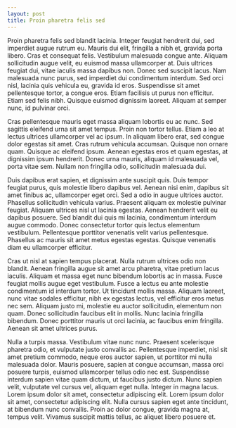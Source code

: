 ```yaml
---
layout: post
title: Proin pharetra felis sed
---
```


Proin pharetra felis sed blandit lacinia. Integer feugiat hendrerit dui, sed imperdiet augue rutrum eu. Mauris dui elit, fringilla a nibh et, gravida porta libero. Cras et consequat felis. Vestibulum malesuada congue ante. Aliquam sollicitudin augue velit, eu euismod massa ullamcorper at. Duis ultrices feugiat dui, vitae iaculis massa dapibus non. Donec sed suscipit lacus. Nam malesuada nunc purus, sed imperdiet dui condimentum interdum. Sed orci nisl, lacinia quis vehicula eu, gravida id eros. Suspendisse sit amet pellentesque tortor, a congue eros. Etiam facilisis ut purus non efficitur. Etiam sed felis nibh. Quisque euismod dignissim laoreet. Aliquam at semper nunc, id pulvinar orci.

Cras pellentesque mauris eget massa aliquam lobortis eu ac nunc. Sed sagittis eleifend urna sit amet tempus. Proin non tortor tellus. Etiam a leo at lectus ultrices ullamcorper vel ac ipsum. In aliquam libero erat, sed congue dolor egestas sit amet. Cras rutrum vehicula accumsan. Quisque non ornare quam. Quisque ac eleifend ipsum. Aenean egestas eros et quam egestas, at dignissim ipsum hendrerit. Donec urna mauris, aliquam id malesuada vel, porta vitae sem. Nullam non fringilla odio, sollicitudin malesuada dui.

Duis dapibus erat sapien, et dignissim ante suscipit quis. Duis tempor feugiat purus, quis molestie libero dapibus vel. Aenean nisi enim, dapibus sit amet finibus ac, ullamcorper eget orci. Sed a odio in augue ultrices auctor. Phasellus sollicitudin vehicula varius. Praesent aliquam ex molestie pulvinar feugiat. Aliquam ultrices nisl ut lacinia egestas. Aenean hendrerit velit eu dapibus posuere. Sed blandit dui quis mi lacinia, condimentum interdum augue commodo. Donec consectetur tortor quis lectus elementum vestibulum. Pellentesque porttitor venenatis velit varius pellentesque. Phasellus ac mauris sit amet metus egestas egestas. Quisque venenatis diam eu ullamcorper efficitur.

Cras ut nisl at sapien tempus placerat. Nulla rutrum ultrices odio non blandit. Aenean fringilla augue sit amet arcu pharetra, vitae pretium lacus iaculis. Aliquam et massa eget nunc bibendum lobortis ac in massa. Fusce feugiat mollis augue eget vestibulum. Fusce a lectus eu ante molestie condimentum id interdum tortor. Ut tincidunt mollis massa. Aliquam laoreet, nunc vitae sodales efficitur, nibh ex egestas lectus, vel efficitur eros metus nec sem. Aliquam justo mi, molestie eu auctor sollicitudin, elementum non quam. Donec sollicitudin faucibus elit in mollis. Nunc lacinia fringilla bibendum. Donec porttitor mauris ut orci lacinia, ac faucibus enim fringilla. Aenean sit amet ultrices purus.

Nulla a turpis massa. Vestibulum vitae nunc nunc. Praesent scelerisque pharetra odio, et vulputate justo convallis ac. Pellentesque imperdiet, nisl sit amet pretium commodo, neque eros auctor sapien, ut porttitor mi nulla malesuada dolor. Mauris posuere, sapien at congue accumsan, massa orci posuere turpis, euismod ullamcorper tellus odio nec est. Suspendisse interdum sapien vitae quam dictum, ut faucibus justo dictum. Nunc sapien velit, vulputate vel cursus vel, aliquam eget nulla. Integer in magna lacus. Lorem ipsum dolor sit amet, consectetur adipiscing elit. Lorem ipsum dolor sit amet, consectetur adipiscing elit. Nulla cursus sapien eget ante tincidunt, at bibendum nunc convallis. Proin ac dolor congue, gravida magna at, tempus velit. Vivamus suscipit mattis tellus, ac aliquet libero posuere et.